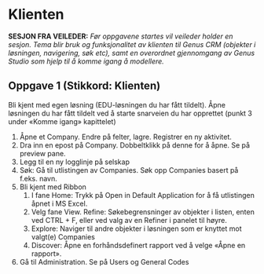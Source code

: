 # Klienten

**SESJON FRA VEILEDER:** *Før oppgavene startes vil veileder holder en sesjon. Tema blir bruk og funksjonalitet av klienten til Genus CRM (objekter i løsningen, navigering, søk etc), samt en overordnet gjennomgang av Genus Studio som hjelp til å komme igang å modellere.*

## Oppgave 1 (Stikkord: Klienten)
Bli kjent med egen løsning (EDU-løsningen du har fått tildelt). Åpne løsningen du har fått tildelt ved å starte snarveien du har opprettet (punkt 3 under «Komme igang» kapittelet)

1. Åpne et Company. Endre på felter, lagre. Registrer en ny aktivitet.
2. Dra inn en epost på Company. Dobbeltklikk på denne for å åpne. Se på preview pane.
3. Legg til en ny logglinje på selskap
4. Søk: Gå til utlistingen av Companies. Søk opp Companies basert på f.eks. navn.
5. Bli kjent med Ribbon
   1. I fane Home: Trykk på Open in Default Application for å få utlistingen åpnet i MS Excel.
   2. Velg fane View. Refine: Søkebegrensninger av objekter i listen, enten ved CTRL + F, eller ved valg av en Refiner i panelet til høyre.
   3. Explore: Naviger til andre objekter i løsningen som er knyttet mot valgt(e) Companies
   4. Discover: Åpne en forhåndsdefinert rapport ved å velge «Åpne en rapport». 
6.	Gå til Administration. Se på Users og General Codes

 
